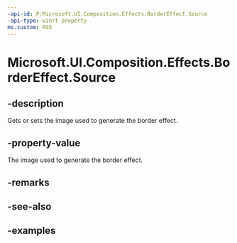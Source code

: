 ```yaml
---
-api-id: P:Microsoft.UI.Composition.Effects.BorderEffect.Source
-api-type: winrt property
ms.custom: RS5
---
```


<!-- Property syntax.
public IGraphicsEffectSource Source { get;  set; }
-->

# Microsoft.UI.Composition.Effects.BorderEffect.Source

## -description
Gets or sets the image used to generate the border effect.

## -property-value
The image used to generate the border effect.

## -remarks

## -see-also

## -examples

